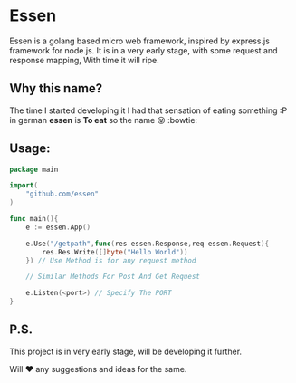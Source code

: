 # Essen

Essen is a golang based micro web framework, inspired by express.js framework for node.js.
It is in a  very early stage, with some request and response mapping, With time it will ripe.

## Why this name?

The time I started developing it I had that sensation of eating something :P in german **essen** is **To eat** so the name :stuck_out_tongue: :bowtie:

## Usage:

```go
package main

import(
	"github.com/essen"
)

func main(){
	e := essen.App()

	e.Use("/getpath",func(res essen.Response,req essen.Request){
		res.Res.Write([]byte("Hello World"))
	}) // Use Method is for any request method

	// Similar Methods For Post And Get Request

	e.Listen(<port>) // Specify The PORT
}
```

## P.S.

This project is in very early stage, will be developing it further.

Will :heart: any suggestions and ideas for the same.